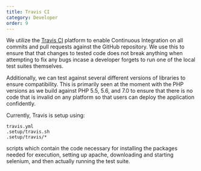 ```yaml
---
title: Travis CI
category: Developer
order: 9
---
```


We utilize the [Travis CI](http://travis-ci.org) platform to enable Continuous Integration on all commits and pull requests against the GitHub repository. We use this to ensure that that changes to tested code does not break anything when attempting to fix any bugs incase a developer forgets to run one of the local test suites themselves.

Additionally, we can test against several different versions of libraries to ensure compatibility. This is primarily seen at the moment with the PHP versions as we build against PHP 5.5, 5.6, and 7.0 to ensure that there is no code that is invalid on any platform so that users can deploy the application confidently.

Currently, Travis is setup using:
```
travis.yml
.setup/travis.sh
.setup/travis/*
```
scripts which contain the code necessary for installing the packages needed for execution, setting up apache, downloading and starting selenium, and then actually running the test suite.